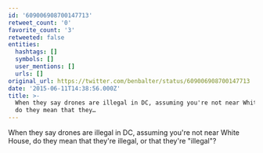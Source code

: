 ```yaml
---
id: '609006908700147713'
retweet_count: '0'
favorite_count: '3'
retweeted: false
entities:
  hashtags: []
  symbols: []
  user_mentions: []
  urls: []
original_url: https://twitter.com/benbalter/status/609006908700147713
date: '2015-06-11T14:38:56.000Z'
title: >-
  When they say drones are illegal in DC, assuming you're not near White House,
  do they mean that they…
---
```


When they say drones are illegal in DC, assuming you're not near White House, do they mean that they're illegal, or that they're "illegal"?